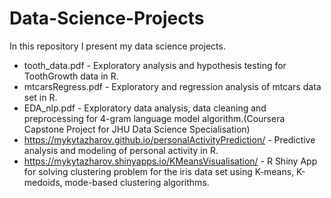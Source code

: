 # Data-Science-Projects

In this repository I present my data science projects.

* tooth_data.pdf - Exploratory analysis and hypothesis testing for ToothGrowth data in R.
* mtcarsRegress.pdf - Exploratory and regression analysis of mtcars data set in R.
* EDA_nlp.pdf - Exploratory data analysis, data cleaning and preprocessing for 4-gram language model algorithm.(Coursera Capstone Project for JHU Data Science Specialisation)
* https://mykytazharov.github.io/personalActivityPrediction/ - Predictive analysis and modeling of personal activity in R. 
* https://mykytazharov.shinyapps.io/KMeansVisualisation/ - R Shiny App for solving clustering problem for the iris data set using K-means, K-medoids, mode-based clustering algorithms.
